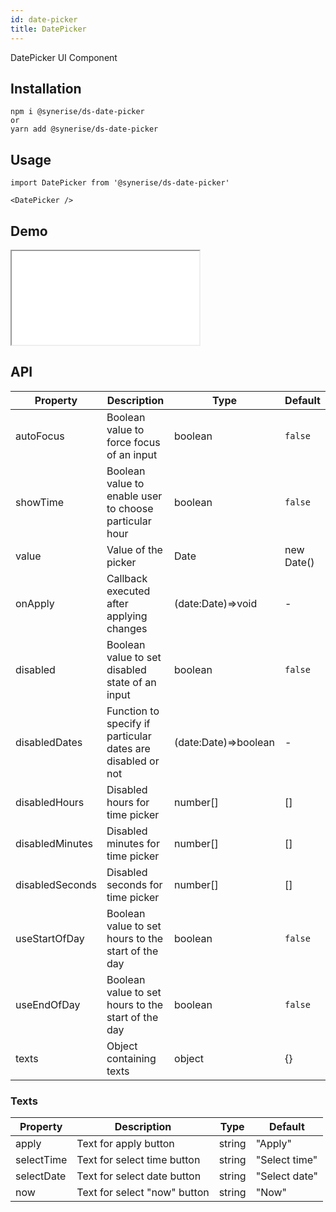 ```yaml
---
id: date-picker
title: DatePicker
---
```


DatePicker UI Component

## Installation

```
npm i @synerise/ds-date-picker
or
yarn add @synerise/ds-date-picker
```

## Usage

```
import DatePicker from '@synerise/ds-date-picker'

<DatePicker />

```

## Demo

<iframe src="/storybook-static/iframe.html?id=components-date-picker--default"></iframe>

## API

| Property        | Description                                                 | Type                 | Default    |
| --------------- | ----------------------------------------------------------- | -------------------- | ---------- |
| autoFocus       | Boolean value to force focus of an input                    | boolean              | `false`    |
| showTime        | Boolean value to enable user to choose particular hour      | boolean              | `false`    |
| value           | Value of the picker                                         | Date                 | new Date() |
| onApply         | Callback executed after applying changes                    | (date:Date)=>void    | -          |
| disabled        | Boolean value to set disabled state of an input             | boolean              | `false`    |
| disabledDates   | Function to specify if particular dates are disabled or not | (date:Date)=>boolean | -          |
| disabledHours   | Disabled hours for time picker                              | number[]             | []         |
| disabledMinutes | Disabled minutes for time picker                            | number[]             | []         |
| disabledSeconds | Disabled seconds for time picker                            | number[]             | []         |
| useStartOfDay   | Boolean value to set hours to the start of the day          | boolean              | `false`    |
| useEndOfDay     | Boolean value to set hours to the start of the day          | boolean              | `false`    |
| texts           | Object containing texts                                     | object               | {}         |

### Texts

| Property   | Description                  | Type   | Default       |
| ---------- | ---------------------------- | ------ | ------------- |
| apply      | Text for apply button        | string | "Apply"       |
| selectTime | Text for select time button  | string | "Select time" |
| selectDate | Text for select date button  | string | "Select date" |
| now        | Text for select "now" button | string | "Now"         |

